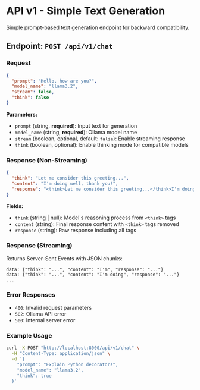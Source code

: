 # API v1 - Simple Text Generation

Simple prompt-based text generation endpoint for backward compatibility.

## Endpoint: `POST /api/v1/chat`

### Request

```json
{
  "prompt": "Hello, how are you?",
  "model_name": "llama3.2",
  "stream": false,
  "think": false
}
```

**Parameters:**
- `prompt` (string, **required**): Input text for generation
- `model_name` (string, **required**): Ollama model name
- `stream` (boolean, optional, default: `false`): Enable streaming response
- `think` (boolean, optional): Enable thinking mode for compatible models

### Response (Non-Streaming)

```json
{
  "think": "Let me consider this greeting...",
  "content": "I'm doing well, thank you!",
  "response": "<think>Let me consider this greeting...</think>I'm doing well, thank you!"
}
```

**Fields:**
- `think` (string | null): Model's reasoning process from `<think>` tags
- `content` (string): Final response content with `<think>` tags removed
- `response` (string): Raw response including all tags

### Response (Streaming)

Returns Server-Sent Events with JSON chunks:

```text
data: {"think": "...", "content": "I'm", "response": "..."}
data: {"think": "...", "content": "I'm doing", "response": "..."}
...
```

### Error Responses

- `400`: Invalid request parameters
- `502`: Ollama API error
- `500`: Internal server error

### Example Usage

```bash
curl -X POST "http://localhost:8000/api/v1/chat" \
  -H "Content-Type: application/json" \
  -d '{
    "prompt": "Explain Python decorators",
    "model_name": "llama3.2",
    "think": true
  }'
```
